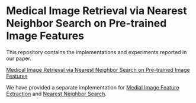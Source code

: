 # Medical Image Retrieval via Nearest Neighbor Search on Pre-trained Image Features
This repository contains the implementations and experiments reported in our paper.

[Medical Image Retrieval via Nearest Neighbor Search on Pre-trained Image Features](https://arxiv.org/abs/2210.02401)

We have provided a separate implementation for [Medial Image Feature Extraction](https://github.com/deepaknlp/DLS/tree/main/ImageFeatureExtractors) and [Nearest Neighbor Search](https://github.com/deepaknlp/DLS/tree/main/SearchAndIndexingJavaCode).
